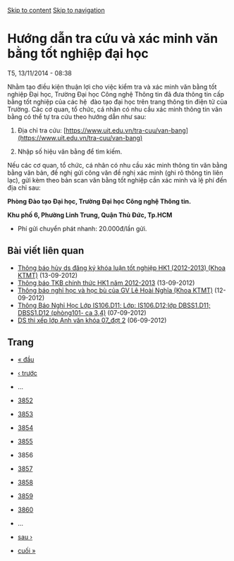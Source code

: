 [Skip to content](https://daa.uit.edu.vn/thongbao/huong-dan-tra-cuu-va-xac-minh-van-bang-tot-nghiep-dai-hoc?page=3855#main)
 [Skip to navigation](https://daa.uit.edu.vn/thongbao/huong-dan-tra-cuu-va-xac-minh-van-bang-tot-nghiep-dai-hoc?page=3855#main-nav)

Hướng dẫn tra cứu và xác minh văn bằng tốt nghiệp đại học
=========================================================

T5, 13/11/2014 - 08:38

Nhằm tạo điều kiện thuận lợi cho việc kiểm tra và xác minh văn bằng tốt nghiệp Đại học, Trường Đại học Công nghệ Thông tin đã đưa thông tin cấp bằng tốt nghiệp của các hệ  đào tạo đại học trên trang thông tin điện tử của Trường. Các cơ quan, tổ chức, cá nhân có nhu cầu xác minh thông tin văn bằng có thể tự tra cứu theo hướng dẫn như sau:

1.  Địa chỉ tra cứu: [https://www.uit.edu.vn/tra-cuu/van-bang](https://www.uit.edu.vn/tra-cuu/van-bang)
    
2.  Nhập số hiệu văn bằng để tìm kiếm.

Nếu các cơ quan, tổ chức, cá nhân có nhu cầu xác minh thông tin văn bằng bằng văn bản, đề nghị gửi công văn đề nghị xác minh (ghi rõ thông tin liên lạc), gửi kèm theo bản scan văn bằng tốt nghiệp cần xác minh và lệ phí đến địa chỉ sau:  

**Phòng Đào tạo Đại học, Trường Đại học Công nghệ Thông tin.**

**Khu phố 6, Phường Linh Trung, Quận Thủ Đức, Tp.HCM**

*   Phí gửi chuyển phát nhanh: 20.000đ/lần gửi.

Bài viết liên quan
------------------

*   [Thông báo hủy ds đăng ký khóa luận tốt nghiệp HK1 (2012-2013) (Khoa KTMT)](https://daa.uit.edu.vn/thongbao/thong-bao-huy-ds-dang-ky-khoa-luan-tot-nghiep-hk1-2012-2013-khoa-ktmt)
     (13-09-2012)
*   [Thông báo TKB chính thức HK1 năm 2012-2013](https://daa.uit.edu.vn/thongbao/thong-bao-tkb-chinh-thuc-hk1-nam-2012-2013)
     (13-09-2012)
*   [Thông báo nghỉ học và học bù của GV Lê Hoài Nghĩa (Khoa KTMT)](https://daa.uit.edu.vn/thongbao/thong-bao-nghi-hoc-va-hoc-bu-cua-gv-le-hoai-nghia-khoa-ktmt)
     (12-09-2012)
*   [Thông Báo Nghỉ Học Lớp IS106.D11; Lớp: IS106.D12;lớp DBSS1.D11; DBSS1.D12 (phòng101- ca 3,4)](https://daa.uit.edu.vn/node/6)
     (07-09-2012)
*   [DS thi xếp lớp Anh văn khóa 07\_đợt 2](https://daa.uit.edu.vn/node/7)
     (06-09-2012)

Trang
-----

*   [« đầu](https://daa.uit.edu.vn/thongbao/huong-dan-tra-cuu-va-xac-minh-van-bang-tot-nghiep-dai-hoc "Đến trang đầu tiên")
    
*   [‹ trước](https://daa.uit.edu.vn/thongbao/huong-dan-tra-cuu-va-xac-minh-van-bang-tot-nghiep-dai-hoc?page=3854 "Đến trang kế trước")
    
*   …
*   [3852](https://daa.uit.edu.vn/thongbao/huong-dan-tra-cuu-va-xac-minh-van-bang-tot-nghiep-dai-hoc?page=3851 "Đến trang 3852")
    
*   [3853](https://daa.uit.edu.vn/thongbao/huong-dan-tra-cuu-va-xac-minh-van-bang-tot-nghiep-dai-hoc?page=3852 "Đến trang 3853")
    
*   [3854](https://daa.uit.edu.vn/thongbao/huong-dan-tra-cuu-va-xac-minh-van-bang-tot-nghiep-dai-hoc?page=3853 "Đến trang 3854")
    
*   [3855](https://daa.uit.edu.vn/thongbao/huong-dan-tra-cuu-va-xac-minh-van-bang-tot-nghiep-dai-hoc?page=3854 "Đến trang 3855")
    
*   3856
*   [3857](https://daa.uit.edu.vn/thongbao/huong-dan-tra-cuu-va-xac-minh-van-bang-tot-nghiep-dai-hoc?page=3856 "Đến trang 3857")
    
*   [3858](https://daa.uit.edu.vn/thongbao/huong-dan-tra-cuu-va-xac-minh-van-bang-tot-nghiep-dai-hoc?page=3857 "Đến trang 3858")
    
*   [3859](https://daa.uit.edu.vn/thongbao/huong-dan-tra-cuu-va-xac-minh-van-bang-tot-nghiep-dai-hoc?page=3858 "Đến trang 3859")
    
*   [3860](https://daa.uit.edu.vn/thongbao/huong-dan-tra-cuu-va-xac-minh-van-bang-tot-nghiep-dai-hoc?page=3859 "Đến trang 3860")
    
*   …
*   [sau ›](https://daa.uit.edu.vn/thongbao/huong-dan-tra-cuu-va-xac-minh-van-bang-tot-nghiep-dai-hoc?page=3856 "Đến trang kế sau")
    
*   [cuối »](https://daa.uit.edu.vn/thongbao/huong-dan-tra-cuu-va-xac-minh-van-bang-tot-nghiep-dai-hoc?page=3863 "Đến trang cuối cùng")